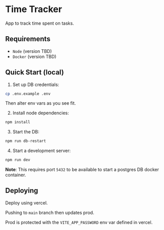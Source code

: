 # Time Tracker

App to track time spent on tasks.

## Requirements

- `Node` (version TBD)
- `Docker` (version TBD)

## Quick Start (local)

1. Set up DB credentials:

```bash
cp .env.example .env
```

Then alter env vars as you see fit.

2. Install node dependencies:

```bash
npm install
```

3. Start the DB:

```bash
npm run db-restart
```

4. Start a development server:

```bash
npm run dev
```

**Note**: This requires port `5432` to be available to start a postgres DB docker container.

## Deploying

Deploy using vercel.

Pushing to `main` branch then updates prod.

Prod is protected with the `VITE_APP_PASSWORD` env var defined in vercel.